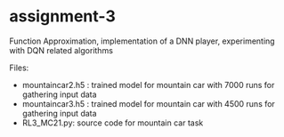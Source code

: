 # assignment-3
Function Approximation, implementation of a DNN player, experimenting with DQN related algorithms

Files:
- mountaincar2.h5 : trained model for mountain car with 7000 runs for gathering input data
- mountaincar3.h5 : trained model for mountain car with 4500 runs for gathering input data
- RL3_MC21.py: source code for mountain car task
